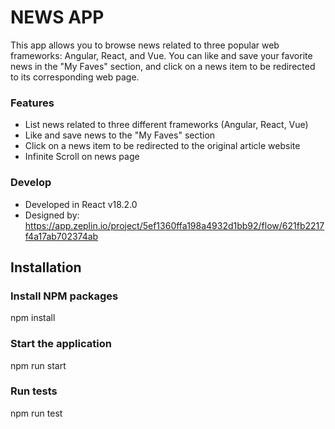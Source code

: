 # NEWS APP
This app allows you to browse news related to three popular web frameworks: Angular, React, and Vue. You can like and save your favorite news in the "My Faves" section, and click on a news item to be redirected to its corresponding web page.

### Features
- List news related to three different frameworks (Angular, React, Vue)
- Like and save news to the "My Faves" section
- Click on a news item to be redirected to the original article website
- Infinite Scroll on news page

### Develop
- Developed in React v18.2.0
- Designed by: https://app.zeplin.io/project/5ef1360ffa198a4932d1bb92/flow/621fb2217f4a17ab702374ab


## Installation
### Install NPM packages
npm install
### Start the application
npm run start

### Run tests
npm run test